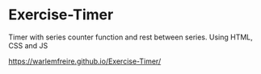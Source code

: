 # Exercise-Timer
 Timer with series counter function and rest between series. Using HTML, CSS and JS
 
https://warlemfreire.github.io/Exercise-Timer/
